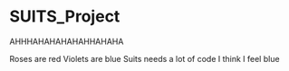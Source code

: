 # SUITS_Project
AHHHAHAHAHAHAHHAHAHA

Roses are red
Violets are blue
Suits needs a lot of code
I think I feel blue
